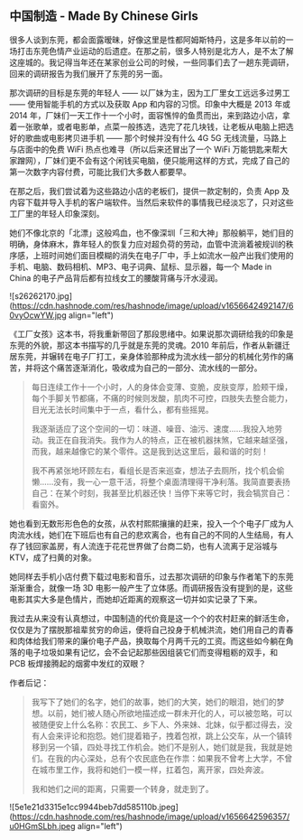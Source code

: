 ## 中国制造 - Made By Chinese Girls

很多人谈到东莞，都会面露暧昧，好像这里是性都阿姆斯特丹，这是多年以前的一场打击东莞色情产业运动的后遗症。在那之前，很多人特别是北方人，是不太了解这座城的。我记得当年还在某家创业公司的时候，一些同事们去了一趟东莞调研，回来的调研报告为我们展开了东莞的另一面。

那次调研的目标是东莞的年轻人 —— 以厂妹为主，因为工厂里女工远远多过男工 —— 使用智能手机的方式以及获取 App 和内容的习惯。印象中大概是 2013 年或 2014 年，厂妹们一天工作十一个小时，面容憔悴的鱼贯而出，来到路边小店，拿着一张歌单，或者电影单，点菜一般拣选，选完了花几块钱，让老板从电脑上把选好的歌曲或电影拷贝进手机 —— 那个时候并没有什么 4G 5G 无线流量，马路上与店面中的免费 WiFi 热点也难寻（所以后来还冒出了一个 WiFi 万能钥匙来帮大家蹭网），厂妹们更不会有这个闲钱买电脑，便只能用这样的方式，完成了自己的第一次数字内容付费，可能比我们大多数人都要早。

在那之后，我们尝试着为这些路边小店的老板们，提供一款定制的，负责 App 及内容下载并导入手机的客户端软件。当然后来软件的事情我已经淡忘了，只对这些工厂里的年轻人印象深刻。

她们不像北京的「北漂」这般鸡血，也不像深圳「三和大神」那般躺平，她们目的明确，身体麻木，靠年轻人的恢复力应对超负荷的劳动，血管中流淌着被规训的秩序感，上班时间她们面目模糊的消失在电子厂中，手上如流水一般产出我们使用的手机、电脑、数码相机、MP3、电子词典、鼠标、显示器，每一个 Made in China 的电子产品背后都有拉线女工的腰酸背痛与汗水浸润。

![s26262170.jpg](https://cdn.hashnode.com/res/hashnode/image/upload/v1656642492147/60vyOcwYW.jpg align="left")

《工厂女孩》这本书，将我重新带回了那段思绪中。如果说那次调研给我的印象是东莞的外貌，那这本书描写的几乎就是东莞的灵魂。2010 年前后，作者从新疆迁居东莞，并辗转在电子厂打工，亲身体验那种成为流水线一部分的机械化劳作的痛苦，并将这个痛苦逐渐消化，吸收成为自己的一部分、流水线的一部分。

> 每日连续工作十一个小时，人的身体会变薄、变脆，皮肤变厚，脸颊干燥，每个手脚关节都痛，不痛的时候则发酸，肌肉不可控，四肢失去整合能力，目光无法长时间集中于一点，看什么，都有些摇晃。
> 
> 我逐渐适应了这个空间的一切：味道、噪音、油污、速度……我投入地劳动。我正在自我消失。我作为人的特点，正在被机器抹煞，它越来越坚强，而我，越来越像它的某个零件。这是我到达这里后，最和谐的时刻！
> 
> 我不再紧张地环顾左右，看组长是否来巡查，想法子去厕所，找个机会偷懒……没有，我一心一意干活，将整个桌面清理得干净利落。我简直要表扬自己：在某个时刻，我甚至比机器还快！当停下来等它时，我会犒赏自己：看窗外。

她也看到无数形形色色的女孩，从农村熙熙攘攘的赶来，投入一个个电子厂成为人肉流水线，她们在下班后也有自己的悲欢离合，也有自己的不同的人生结局，有人存了钱回家盖房，有人流连于花花世界做了台商二奶，也有人流离于足浴城与 KTV，成了扫黄的对象。

她同样去手机小店付费下载过电影和音乐，过去那次调研的印象与作者笔下的东莞渐渐重合，就像一场 3D 电影一般产生了立体感。而调研报告没有提到的是，这些电影其实大多是色情片，而她却近距离的观察这一切并如实记录了下来。

我过去从来没有认真想过，中国制造的代价竟是这一个个的农村赶来的鲜活生命，仅仅是为了摆脱那祖辈贫穷的命运，便将自己投身于机械洪流，她们用自己的青春和肉体给我们带来的廉价电子产品，换取每个月两千元的工资。而这些如今躺在角落的电子垃圾如果有记忆，会不会记起那些因组装它们而变得粗粝的双手，和 PCB 板焊接腾起的烟雾中发红的双眼？

作者后记：

> 我写下了她们的名字，她们的故事，她们的大笑，她们的眼泪，她们的梦想。以前，她们被人随心所欲地描述成一群未开化的人，可以被忽略，可以被随便安上什么名称：农民工、乡下人、外来妹、北妹，似乎都过得去，没有人会来评论和抱怨。她们提着箱子，拽着包袱，跳上公交车，从一个镇转移到另一个镇，四处寻找工作机会。她们不是别人，她们就是我，我就是她们。在我的内心深处，总有个农民底色在作祟：如果我不曾考上大学，不曾在城市里工作，我将和她们一模一样，扛着包，离开家，四处奔波。
> 
> 我和她们之间的距离，只需要一个转身，就走到了。


![5e1e21d3315e1cc9944beb7dd585110b.jpeg](https://cdn.hashnode.com/res/hashnode/image/upload/v1656642596357/u0HGmSLbh.jpeg align="left")
